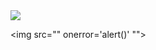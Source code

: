 <img src="../../../../r89shi/r89shi.github.io/blob/master/140.gifs?raw=true">

<div dir="&BS;&quot; onclick='alert()'>j&Tab;</div><a href="/>

<img src=&quot;"&NewLine; onerror='alert()' &NewLine;"&quot;>
